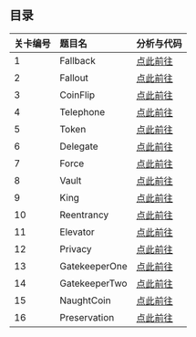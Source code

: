## 目录

|关卡编号	|题目名	|分析与代码
|:-------|:-----|:--------|
| 1	| Fallback	      |[点此前往](levels/1-fallback.md)
| 2	| Fallout	        |[点此前往](levels/2-fallout.md)
| 3	| CoinFlip	      |[点此前往](levels/3-coinFlip.md)
| 4	| Telephone	      |[点此前往](levels/4-telephone.md)
| 5	| Token   	      |[点此前往](levels/5-token.md)
| 6	| Delegate   	    |[点此前往](levels/6-delegate.md)
| 7	| Force      	    |[点此前往](levels/7-force.md)
| 8	| Vault      	    |[点此前往](levels/8-vault.md)
| 9	| King      	    |[点此前往](levels/9-king.md)
| 10| Reentrancy      |[点此前往](levels/10-reentrancy.md)
| 11| Elevator        |[点此前往](levels/11-elevator.md)
| 12| Privacy         |[点此前往](levels/12-Privacy.md)
| 13| GatekeeperOne   |[点此前往](levels/13-gatekeeperOne.md)
| 14| GatekeeperTwo   |[点此前往](levels/14-gatekeeperTwo.md)
| 15| NaughtCoin      |[点此前往](levels/15-naughtCoin.md)
| 16| Preservation    |[点此前往](levels/16-preservation.md)